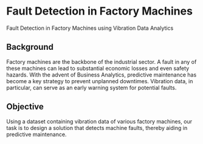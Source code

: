 # Fault Detection in Factory Machines

Fault Detection in Factory Machines using Vibration Data Analytics

## Background
Factory machines are the backbone of the industrial sector. A fault in any of these machines can lead to substantial economic losses and even safety hazards. With the advent of Business Analytics, predictive maintenance has become a key strategy to prevent unplanned downtimes. Vibration data, in particular, can serve as an early warning system for potential faults.

## Objective
Using a dataset containing vibration data of various factory machines, our task is to design a solution that detects machine faults, thereby aiding in predictive maintenance.
